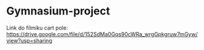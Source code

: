 # Gymnasium-project

Link do filmiku cart pole: https://drive.google.com/file/d/152SdMa0Gqs90cWRa_wrgGpkgruw7mGyw/view?usp=sharing
